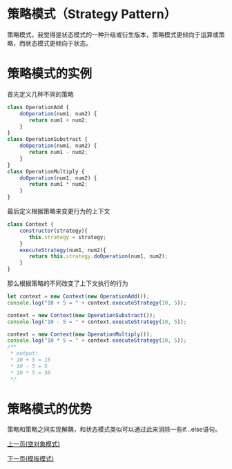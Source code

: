 # 策略模式（Strategy Pattern）
策略模式，我觉得是状态模式的一种升级或衍生版本，策略模式更倾向于运算或策略，而状态模式更倾向于状态。
# 策略模式的实例
首先定义几种不同的策略
```js
class OperationAdd {
    doOperation(num1, num2) {
       return num1 + num2;
    }
}
class OperationSubstract {
    doOperation(num1, num2) {
       return num1 - num2;
    }
}
class OperationMultiply {
    doOperation(num1, num2) {
       return num1 * num2;
    }
}
```
最后定义根据策略来变更行为的上下文
```js
class Context {
    constructor(strategy){
       this.strategy = strategy;
    }
    executeStrategy(num1, num2){
       return this.strategy.doOperation(num1, num2);
    }
}
```
那么根据策略的不同改变了上下文执行的行为
```js
let context = new Context(new OperationAdd());    
console.log("10 + 5 = " + context.executeStrategy(10, 5));

context = new Context(new OperationSubstract());      
console.log("10 - 5 = " + context.executeStrategy(10, 5));

context = new Context(new OperationMultiply());    
console.log("10 * 5 = " + context.executeStrategy(10, 5));
/**
 * output:
 * 10 + 5 = 15
 * 10 - 5 = 5
 * 10 * 5 = 50
 */
```
# 策略模式的优势
策略和策略之间实现解耦，和状态模式类似可以通过此来消除一些if...else语句。

[上一页(空对象模式)](../null-object-pattern/README.md)

[下一页(模板模式)](../template-pattern/README.md)